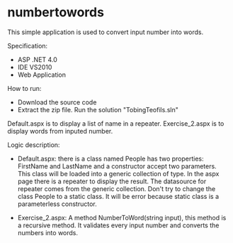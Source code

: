 # numbertowords
This simple application is used to convert input number into words.

Specification:
- ASP .NET 4.0
- IDE VS2010
- Web Application

How to run:
- Download the source code
- Extract the zip file. Run the solution "TobingTeofils.sln"

Default.aspx is to display a list of name in a repeater.
Exercise_2.aspx is to display words from inputed number.

Logic description: 
- Default.aspx: there is a class named People has two properties: FirstName and LastName and a constructor accept two parameters. This class will be loaded into a generic collection of type. In the aspx page there is a repeater to display the result. The datasource for repeater comes from the generic collection.
Don't try to change the class People to a static class. It will be error because static class is a parameterless constructor.

- Exercise_2.aspx: A method NumberToWord(string input), this method is a recursive method. It validates every input number and converts the numbers into words.
